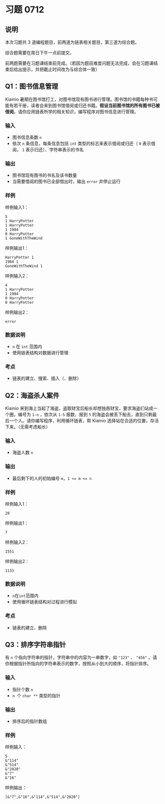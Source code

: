 # 习题 0712

## 说明

本次习题共 3 道编程题目，前两道为链表相关题目，第三道为综合题。

综合题需要在周日下午一点前提交。

前两题需要在习题课结束前完成。（若因为题目难度问题无法完成，会在习题课结束后给出提示，并把截止时间改为与综合体一致）

## Q1：图书信息管理

Kiainio 暑期在图书馆打工，对图书馆现有图书进行管理。图书馆的书籍每种书可能有若干册，读者会来到图书馆借阅或归还书籍。**假设当前图书馆的所有图书已被借阅**，请你应用链表所学的相关知识，编写程序对图书信息进行管理。

### 输入

- 图书信息条数 `n`
- 依次 `n` 条信息，每条信息包括 `int` 类型的标志来表示借阅或归还（ `0` 表示借阅， `1` 表示归还）、字符串表示的书名

### 输出

- 图书馆现有图书的书名及该书数量
- 当需要借阅的图书已全部借出时，输出 `error` 并停止运行

### 样例

样例输入1：

```
5
1 HarryPotter
1 HarryPotter
1 1984
0 HarryPotter
1 GoneWithTheWind
```

样例输出1：

```
HarryPotter 1
1984 1
GoneWithTheWind 1
```

样例输入2：

```
4
1 HarryPotter
1 1984
0 HarryPotter
0 HarryPotter
```

样例输出2：

```
error
```

### 数据说明

- `n` 在 `int` 范围内
- 使用链表结构对数据进行管理

### 考点

- 链表的建立、搜索、插入（、删除）

## Q2：海盗杀人案件

Kiainio 来到海上当起了海盗，盗取财宝后船长却想独吞财宝，要求海盗们站成一个圈，编号为 `1-n` ，依次从 `1-5` 报数，报到 `5` 的海盗会被丢下船去，直到只剩最后一个人。请你编写程序，利用循环链表，帮 Kiainio 选择站在合适的位置，存活下来。（无需考虑船长）

### 输入

- 海盗人数 `n`

### 输出

- 最后剩下的人的初始编号 `m`，`1 <= m <= n`

### 样例

样例输入1：

```
20
```

样例输出1：

```
7
```

样例输入2：

```
1551
```

样例输出2：

```
1133
```

### 数据说明

- `n`在`int`范围内
- 使用循环链表结构对过程进行模拟

### 考点

- 链表的建立、删除

## Q3：排序字符串指针

有 `n` 个指向字符串的指针，字符串中的内容为一串数字，如 `"123"` 、 `"456"` 。请你根据指针所指向的字符串表示的数字，按照从小到大的顺序，将指针排序。

### 输入

- 指针个数 `n`
- `n `个 `char **` 类型的指针

### 输出

- 排序后的指针数组

### 样例

样例输入：

```
5
&"114"
&"514"
&"2020"
&"7"
&"16"
```

样例输出：

```
[&"7",&"16",&"114",&"514",&"2020"]
```

